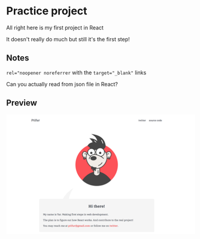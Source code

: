 # Practice project

All right here is my first project in React

It doesn't really do much but still it's the first step!

## Notes

`rel="noopener noreferrer` with the `target="_blank"` links

Can you actually read from json file in React? 

## Preview

![](https://github.com/ptifur/react-my-website/blob/main/src/media/preview.png)